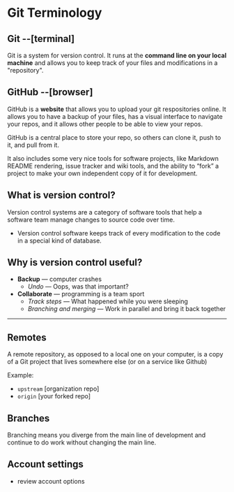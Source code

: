 # Git Terminology

## Git     --[terminal]
Git is a system for version control. It runs at the **command line on your local machine** and allows you to keep track of your files and modifications in a "repository". 

## GitHub    --[browser]
GitHub is a **website** that allows you to upload your git respositories online. It allows you to have a backup of your files, has a visual interface to navigate your repos, and it allows other people to be able to view your repos. 

GitHub is a central place to store your repo, so others can clone it, push to it, and pull from it.

It also includes some very nice tools for software projects, like Markdown README rendering, issue tracker and wiki tools, and the ability to “fork” a project to make your own independent copy of it for development.

## What is version control?
Version control systems are a category of software tools that help a software team manage changes to source code over time.   
- Version control software keeps track of every modification to the code in a special kind of database. 

## Why is version control useful?
* **Backup** — computer crashes
	* *Undo* — Oops, was that important?
* **Collaborate** — programming is a team sport
	* *Track steps* — What happened while you were sleeping
	* *Branching and merging* — Work in parallel and bring it back together
	
---

## Remotes  
A remote repository, as opposed to a local one on your computer, is a copy of a Git project that lives somewhere else (or on a service like Github)

Example:  
* `upstream` [organization repo]
* `origin`   [your forked repo]

## Branches
Branching means you diverge from the main line of development and continue to do work without changing the main line. 


## Account settings
- review account options

 
